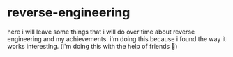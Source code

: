 # reverse-engineering
here i will leave some things that i will do over time about reverse engineering and my achievements. i'm doing this because i found the way it works interesting. (i'm doing this with the help of friends 🙊)
